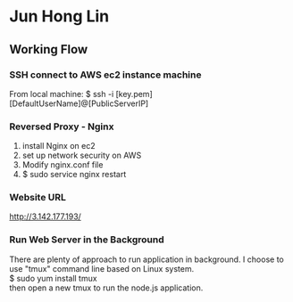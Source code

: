 # Jun Hong Lin

## Working Flow

###  SSH connect to AWS ec2 instance machine
From local machine:
$ ssh -i [key.pem][DefaultUserName]@[PublicServerIP]

### Reversed Proxy - Nginx
1. install Nginx on ec2  
2. set up network security on AWS   
3. Modify nginx.conf file  
4. $ sudo service nginx restart  

### Website URL
http://3.142.177.193/

### Run Web Server in the Background
There are plenty of approach to run application in background. I choose to use "tmux" command line based on Linux system.  
$ sudo yum install tmux  
then open a new tmux to run the node.js application.


